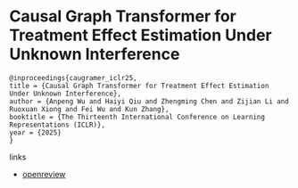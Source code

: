 # Causal Graph Transformer for Treatment Effect Estimation Under Unknown Interference

```
@inproceedings{caugramer_iclr25,
title = {Causal Graph Transformer for Treatment Effect Estimation Under Unknown Interference},
author = {Anpeng Wu and Haiyi Qiu and Zhengming Chen and Zijian Li and Ruoxuan Xiong and Fei Wu and Kun Zhang},
booktitle = {The Thirteenth International Conference on Learning Representations (ICLR)},
year = {2025}
}
```

links
- [openreview](https://openreview.net/forum?id=foQ4AeEGG7)
